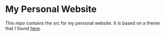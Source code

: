 # My Personal Website

This repo contains the src for my personal website. It is based on a theme that I found [here](https://github.com/codewithsadee/vcard-personal-portfolio).
